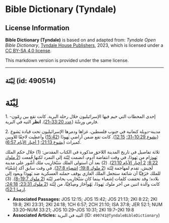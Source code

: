 # Bible Dictionary (Tyndale)

## License Information

**Bible Dictionary (Tyndale)** is based on and adapted from: _Tyndale Open Bible Dictionary_, [Tyndale House Publishers](https://tyndaleopenresources.com/), 2023, which is licensed under a [CC BY-SA 4.0 license](https://creativecommons.org/licenses/by-sa/4.0/legalcode.en).

This markdown version is provided under the same license.



--------------------------------

## لِبْنَة (id: 490514)

لِبْنَة
=======

1\. إحدى المحطات التي خيم فيها الإسرائيليون خلال رحلة البرية. كانت تقع بين رِمّون\-فارص ورِسَّةَ ([عدد 33:20–21](https://ref.ly/Num33:20-Num33:21)). **انظر** التيه في البرية.

2\. مدينة\-دويلة كنعانية في جنوب فلسطين، غزاها ودمرها الإسرائيليون تحت قيادة يَشوع ([يشوع 10:29–31؛](https://ref.ly/Josh10:29-Josh10:31) [12:15](https://ref.ly/Josh12:15)). كانت تقع ضمن أراضي يَهوذَا ([15:42](https://ref.ly/Josh15:42)) وأعطيت لاحقًا للاويين كميراث ([يشوع 21:13؛](https://ref.ly/Josh21:13) [1 أخبار الأيام 6:57](https://ref.ly/1Chr6:57)).

ثلاثة تفاصيل في تاريخ المدينة اللاحق مذكورة في الكتاب المقدس: (1\) خلال حكم الملك يَهورَام من يَهوذَا، في وقت انتفاضة أَدوم، انضمت لِبْنَة إلى التمرد لكنها قُمعت ([2 ملوك 8:22؛](https://ref.ly/2Kgs8:22) [2 أخبار الأيام 21:10](https://ref.ly/2Chr21:10)). (2\) بعد أن استولى الملك سَنْحَارِيب ملك أَشّور على مدينة لَخِيش، تقدم لمهاجمة لِبْنَة ([2 ملوك 19:8؛](https://ref.ly/2Kgs19:8) [إشعياء 37:8](https://ref.ly/Isa37:8)). في وقت سابق أكد إِشَعْيَاء للملك حَزَقِيَّا أن شائعة ستجعل الملك الغازي يوقف حملته العسكرية ضد يَهوذَا ويعود إلى بلاده؛ وقد تحققت كلمات إشعياء بينما كان سَنْحَارِيب يحاصر لِبْنَة ([2 ملوك 19:7–8](https://ref.ly/2Kgs19:7-2Kgs19:8)). (3\) كانت والدة اثنين من آخر ملوك يَهوذَا، يَهُوآحَاز وصِدْقِيَّا، من لِبْنَة ([2 ملوك 23:31؛](https://ref.ly/2Kgs23:31) [24:18؛](https://ref.ly/2Kgs24:18) [إرميا 52:1](https://ref.ly/Jer52:1)).

* **Associated Passages:** JOS 12:15; JOS 15:42; JOS 21:13; 2KI 8:22; 2KI 19:8; 2KI 23:31; 2KI 24:18; 1CH 6:57; 2CH 21:10; ISA 37:8; JER 52:1; NUM 33:20–NUM 33:21; JOS 10:29–JOS 10:31; 2KI 19:7–2KI 19:8
* **Associated Articles:** التيه في البرية (ID: `490741@TyndaleBibleDictionary`)

